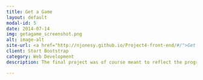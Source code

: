 ```yaml
---
title: Get a Game
layout: default
modal-id: 5
date: 2014-07-14
img: getagame_screenshot.png
alt: image-alt
site-url: <a href="http://njonesy.github.io/Project4-front-end/#/">Get A Game</a>
client: Start Bootstrap
category: Web Development
description: The final project was of course meant to reflect the progress made thrugh the course and I wanted to showcase my new skillset. I believe I did so through this Node/Angluar JS app, bringing a longstanding idea to life.

---
```

